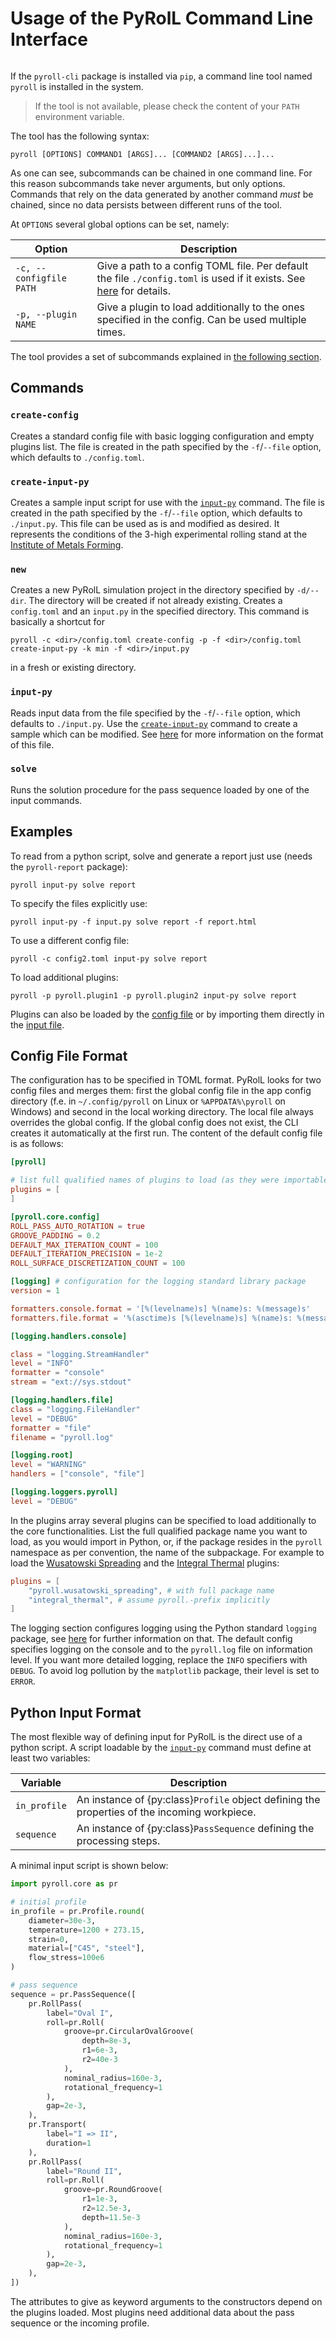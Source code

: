 # Usage of the PyRolL Command Line Interface

```{py:currentmodule} pyroll.core
```

If the `pyroll-cli` package is installed via `pip`, a command line tool named `pyroll` is installed in the system.

> If the tool is not available, please check the content of your `PATH` environment variable.

The tool has the following syntax:

    pyroll [OPTIONS] COMMAND1 [ARGS]... [COMMAND2 [ARGS]...]...

As one can see, subcommands can be chained in one command line. For this reason subcommands take never arguments, but
only options. Commands that rely on the data generated by another command *must* be chained, since no data persists
between different runs of the tool.

At `OPTIONS` several global options can be set, namely:

| Option                  | Description                                                                                                                                |
|-------------------------|--------------------------------------------------------------------------------------------------------------------------------------------|
| `-c, --configfile PATH` | Give a path to a config TOML file. Per default the file `./config.toml` is used if it exists. See [here](#config-file-format) for details. |
| `-p, --plugin NAME`     | Give a plugin to load additionally to the ones specified in the config. Can be used multiple times.                                        |

The tool provides a set of subcommands explained in [the following section](#commands).

## Commands

### `create-config`

Creates a standard config file with basic logging configuration and empty plugins list. The file is created in the path
specified by the `-f`/`--file` option, which defaults to `./config.toml`.

### `create-input-py`

Creates a sample input script for use with the [`input-py`](#input-py) command. The file is created in the path
specified by the `-f`/`--file` option, which defaults to `./input.py`. This file can be used as is and modified as
desired. It represents the conditions of the 3-high experimental rolling stand at
the [Institute of Metals Forming](https://tu-freiberg.de/en/fakult5/imf).

### `new`

Creates a new PyRolL simulation project in the directory specified by `-d/--dir`.
The directory will be created if not already existing.
Creates a `config.toml` and an `input.py` in the specified directory.
This command is basically a shortcut for

    pyroll -c <dir>/config.toml create-config -p -f <dir>/config.toml create-input-py -k min -f <dir>/input.py 

in a fresh or existing directory.

### `input-py`

Reads input data from the file specified by the `-f`/`--file` option, which defaults to `./input.py`. Use
the [`create-input-py`](#create-input-py) command to create a sample which can be modified.
See [here](#python-input-format) for more information on the format of this file.

### `solve`

Runs the solution procedure for the pass sequence loaded by one of the input commands.

## Examples

To read from a python script, solve and generate a report just use (needs the `pyroll-report` package):

    pyroll input-py solve report

To specify the files explicitly use:

    pyroll input-py -f input.py solve report -f report.html

To use a different config file:

    pyroll -c config2.toml input-py solve report

To load additional plugins:

    pyroll -p pyroll.plugin1 -p pyroll.plugin2 input-py solve report

Plugins can also be loaded by the [config file](#config-file-format) or by importing them directly in the [input file](#python-input-format).

## Config File Format

The configuration has to be specified in TOML format. 
PyRolL looks for two config files and merges them: first the global config file in the app config directory (f.e. in `~/.config/pyroll` on Linux or `%APPDATA%\pyroll` on Windows) and second in the local working directory.
The local file always overrides the global config.
If the global config does not exist, the CLI creates it automatically at the first run.
The content of the default config file is as follows:

```toml
[pyroll]

# list full qualified names of plugins to load (as they were importable in real python code)
plugins = [
]

[pyroll.core.config]
ROLL_PASS_AUTO_ROTATION = true
GROOVE_PADDING = 0.2
DEFAULT_MAX_ITERATION_COUNT = 100
DEFAULT_ITERATION_PRECISION = 1e-2
ROLL_SURFACE_DISCRETIZATION_COUNT = 100

[logging] # configuration for the logging standard library package
version = 1

formatters.console.format = '[%(levelname)s] %(name)s: %(message)s'
formatters.file.format = '%(asctime)s [%(levelname)s] %(name)s: %(message)s'

[logging.handlers.console]

class = "logging.StreamHandler"
level = "INFO"
formatter = "console"
stream = "ext://sys.stdout"

[logging.handlers.file]
class = "logging.FileHandler"
level = "DEBUG"
formatter = "file"
filename = "pyroll.log"

[logging.root]
level = "WARNING"
handlers = ["console", "file"]

[logging.loggers.pyroll]
level = "DEBUG"
```

In the plugins array several plugins can be specified to load additionally to the core functionalities. List the full
qualified package name you want to load, as you would import in Python, or, if the package resides in the `pyroll` namespace as per convention, the name of the subpackage. 
For example to load
the [Wusatowski Spreading](https://github.com/pyroll-project/pyroll-wusatowski-spreading) and
the [Integral Thermal](https://github.com/pyroll-project/pyroll-wusatowski-spreading)
plugins:

```toml
plugins = [
    "pyroll.wusatowski_spreading", # with full package name
    "integral_thermal", # assume pyroll.-prefix implicitly
]
```

The logging section configures logging using the Python standard `logging` package,
see [here](https://docs.python.org/3/howto/logging.html) for further information on that. The default config specifies
logging on the console and to the `pyroll.log` file on information level. If you want more detailed logging, replace
the `INFO` specifiers with `DEBUG`. To avoid log pollution by the `matplotlib` package, their level is set to `ERROR`.

## Python Input Format

The most flexible way of defining input for PyRolL is the direct use of a python script. A script loadable by
the [`input-py`](#input-py) command must define at least two variables:

| Variable     | Description                                                                                  |
|--------------|----------------------------------------------------------------------------------------------|
| `in_profile` | An instance of {py:class}`Profile` object defining the properties of the incoming workpiece. |
| `sequence`   | An instance of {py:class}`PassSequence` defining the processing steps.                       |

A minimal input script is shown below:

```python
import pyroll.core as pr

# initial profile
in_profile = pr.Profile.round(
    diameter=30e-3,
    temperature=1200 + 273.15,
    strain=0,
    material=["C45", "steel"],
    flow_stress=100e6
)

# pass sequence
sequence = pr.PassSequence([
    pr.RollPass(
        label="Oval I",
        roll=pr.Roll(
            groove=pr.CircularOvalGroove(
                depth=8e-3,
                r1=6e-3,
                r2=40e-3
            ),
            nominal_radius=160e-3,
            rotational_frequency=1
        ),
        gap=2e-3,
    ),
    pr.Transport(
        label="I => II",
        duration=1
    ),
    pr.RollPass(
        label="Round II",
        roll=pr.Roll(
            groove=pr.RoundGroove(
                r1=1e-3,
                r2=12.5e-3,
                depth=11.5e-3
            ),
            nominal_radius=160e-3,
            rotational_frequency=1
        ),
        gap=2e-3,
    ),
])
```

The attributes to give as keyword arguments to the constructors depend on the plugins loaded. 
Most plugins need additional data about the pass sequence or the incoming profile. 

